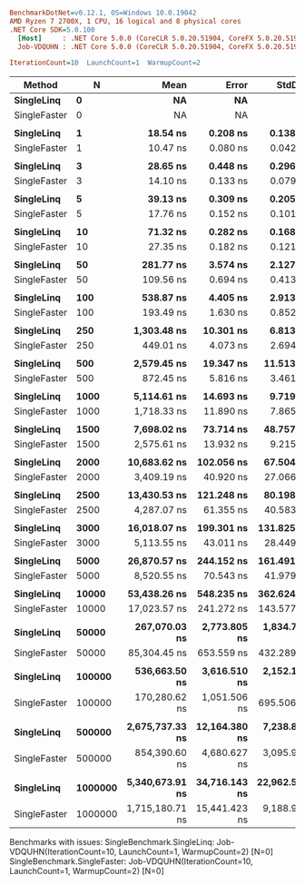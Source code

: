 ``` ini

BenchmarkDotNet=v0.12.1, OS=Windows 10.0.19042
AMD Ryzen 7 2700X, 1 CPU, 16 logical and 8 physical cores
.NET Core SDK=5.0.100
  [Host]     : .NET Core 5.0.0 (CoreCLR 5.0.20.51904, CoreFX 5.0.20.51904), X64 RyuJIT
  Job-VDQUHN : .NET Core 5.0.0 (CoreCLR 5.0.20.51904, CoreFX 5.0.20.51904), X64 RyuJIT

IterationCount=10  LaunchCount=1  WarmupCount=2  

```
|       Method |       N |            Mean |         Error |        StdDev | Ratio | RatioSD |
|------------- |-------- |----------------:|--------------:|--------------:|------:|--------:|
|   **SingleLinq** |       **0** |              **NA** |            **NA** |            **NA** |     **?** |       **?** |
| SingleFaster |       0 |              NA |            NA |            NA |     ? |       ? |
|              |         |                 |               |               |       |         |
|   **SingleLinq** |       **1** |        **18.54 ns** |      **0.208 ns** |      **0.138 ns** |  **1.00** |    **0.00** |
| SingleFaster |       1 |        10.47 ns |      0.080 ns |      0.042 ns |  0.57 |    0.01 |
|              |         |                 |               |               |       |         |
|   **SingleLinq** |       **3** |        **28.65 ns** |      **0.448 ns** |      **0.296 ns** |  **1.00** |    **0.00** |
| SingleFaster |       3 |        14.10 ns |      0.133 ns |      0.079 ns |  0.49 |    0.00 |
|              |         |                 |               |               |       |         |
|   **SingleLinq** |       **5** |        **39.13 ns** |      **0.309 ns** |      **0.205 ns** |  **1.00** |    **0.00** |
| SingleFaster |       5 |        17.76 ns |      0.152 ns |      0.101 ns |  0.45 |    0.00 |
|              |         |                 |               |               |       |         |
|   **SingleLinq** |      **10** |        **71.32 ns** |      **0.282 ns** |      **0.168 ns** |  **1.00** |    **0.00** |
| SingleFaster |      10 |        27.35 ns |      0.182 ns |      0.121 ns |  0.38 |    0.00 |
|              |         |                 |               |               |       |         |
|   **SingleLinq** |      **50** |       **281.77 ns** |      **3.574 ns** |      **2.127 ns** |  **1.00** |    **0.00** |
| SingleFaster |      50 |       109.56 ns |      0.694 ns |      0.413 ns |  0.39 |    0.00 |
|              |         |                 |               |               |       |         |
|   **SingleLinq** |     **100** |       **538.87 ns** |      **4.405 ns** |      **2.913 ns** |  **1.00** |    **0.00** |
| SingleFaster |     100 |       193.49 ns |      1.630 ns |      0.852 ns |  0.36 |    0.00 |
|              |         |                 |               |               |       |         |
|   **SingleLinq** |     **250** |     **1,303.48 ns** |     **10.301 ns** |      **6.813 ns** |  **1.00** |    **0.00** |
| SingleFaster |     250 |       449.01 ns |      4.073 ns |      2.694 ns |  0.34 |    0.00 |
|              |         |                 |               |               |       |         |
|   **SingleLinq** |     **500** |     **2,579.45 ns** |     **19.347 ns** |     **11.513 ns** |  **1.00** |    **0.00** |
| SingleFaster |     500 |       872.45 ns |      5.816 ns |      3.461 ns |  0.34 |    0.00 |
|              |         |                 |               |               |       |         |
|   **SingleLinq** |    **1000** |     **5,114.61 ns** |     **14.693 ns** |      **9.719 ns** |  **1.00** |    **0.00** |
| SingleFaster |    1000 |     1,718.33 ns |     11.890 ns |      7.865 ns |  0.34 |    0.00 |
|              |         |                 |               |               |       |         |
|   **SingleLinq** |    **1500** |     **7,698.02 ns** |     **73.714 ns** |     **48.757 ns** |  **1.00** |    **0.00** |
| SingleFaster |    1500 |     2,575.61 ns |     13.932 ns |      9.215 ns |  0.33 |    0.00 |
|              |         |                 |               |               |       |         |
|   **SingleLinq** |    **2000** |    **10,683.62 ns** |    **102.056 ns** |     **67.504 ns** |  **1.00** |    **0.00** |
| SingleFaster |    2000 |     3,409.19 ns |     40.920 ns |     27.066 ns |  0.32 |    0.00 |
|              |         |                 |               |               |       |         |
|   **SingleLinq** |    **2500** |    **13,430.53 ns** |    **121.248 ns** |     **80.198 ns** |  **1.00** |    **0.00** |
| SingleFaster |    2500 |     4,287.07 ns |     61.355 ns |     40.583 ns |  0.32 |    0.00 |
|              |         |                 |               |               |       |         |
|   **SingleLinq** |    **3000** |    **16,018.07 ns** |    **199.301 ns** |    **131.825 ns** |  **1.00** |    **0.00** |
| SingleFaster |    3000 |     5,113.55 ns |     43.011 ns |     28.449 ns |  0.32 |    0.00 |
|              |         |                 |               |               |       |         |
|   **SingleLinq** |    **5000** |    **26,870.57 ns** |    **244.152 ns** |    **161.491 ns** |  **1.00** |    **0.00** |
| SingleFaster |    5000 |     8,520.55 ns |     70.543 ns |     41.979 ns |  0.32 |    0.00 |
|              |         |                 |               |               |       |         |
|   **SingleLinq** |   **10000** |    **53,438.26 ns** |    **548.235 ns** |    **362.624 ns** |  **1.00** |    **0.00** |
| SingleFaster |   10000 |    17,023.57 ns |    241.272 ns |    143.577 ns |  0.32 |    0.00 |
|              |         |                 |               |               |       |         |
|   **SingleLinq** |   **50000** |   **267,070.03 ns** |  **2,773.805 ns** |  **1,834.700 ns** |  **1.00** |    **0.00** |
| SingleFaster |   50000 |    85,304.45 ns |    653.559 ns |    432.289 ns |  0.32 |    0.00 |
|              |         |                 |               |               |       |         |
|   **SingleLinq** |  **100000** |   **536,663.50 ns** |  **3,616.510 ns** |  **2,152.127 ns** |  **1.00** |    **0.00** |
| SingleFaster |  100000 |   170,280.62 ns |  1,051.506 ns |    695.506 ns |  0.32 |    0.00 |
|              |         |                 |               |               |       |         |
|   **SingleLinq** |  **500000** | **2,675,737.33 ns** | **12,164.380 ns** |  **7,238.827 ns** |  **1.00** |    **0.00** |
| SingleFaster |  500000 |   854,390.60 ns |  4,680.627 ns |  3,095.945 ns |  0.32 |    0.00 |
|              |         |                 |               |               |       |         |
|   **SingleLinq** | **1000000** | **5,340,673.91 ns** | **34,716.143 ns** | **22,962.579 ns** |  **1.00** |    **0.00** |
| SingleFaster | 1000000 | 1,715,180.71 ns | 15,441.423 ns |  9,188.943 ns |  0.32 |    0.00 |

Benchmarks with issues:
  SingleBenchmark.SingleLinq: Job-VDQUHN(IterationCount=10, LaunchCount=1, WarmupCount=2) [N=0]
  SingleBenchmark.SingleFaster: Job-VDQUHN(IterationCount=10, LaunchCount=1, WarmupCount=2) [N=0]
